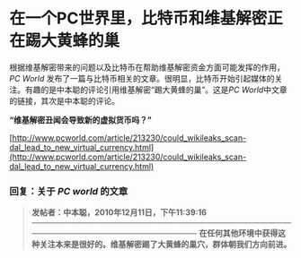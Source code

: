 # 在一个PC世界里，比特币和维基解密正在踢大黄蜂的巢 

根据维基解密带来的问题以及比特币在帮助维基解密资金方面可能发挥的作用，*PC World* 发布了一篇与比特币相关的文章。很明显，比特币开始引起媒体的关注。有趣的是中本聪的评论引用维基解密“踢大黄蜂的巢”。这是*PC World*中文章的链接，其次是中本聪的评论。

**“维基解密丑闻会导致新的虚拟货币吗？”**

[http://www.pcworld.com/article/213230/could_wikileaks_scan-dal_lead_to_new_virtual_currency.html](http://www.pcworld.com/article/213230/could_wikileaks_scan-dal_lead_to_new_virtual_currency.html)

### 回复：关于 *PC world* 的文章

> **发帖者：中本聪，2010年12月11日，下午11:39:16**
> ——————————————————————————————————————————————————————
> **在任何其他环境中获得这种关注本来是很好的。维基解密踢了大黄蜂的巢穴，群体朝我们方向前进。**






